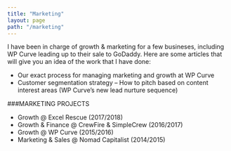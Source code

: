 ```yaml
---
title: "Marketing"
layout: page
path: "/marketing"
---
```


I have been in charge of growth & marketing for a few busineses, including WP Curve leading up to their sale to GoDaddy. Here are some articles that will give you an idea of the work that I have done:

- Our exact process for managing marketing and growth at WP Curve
- Customer segmentation strategy – How to pitch based on content interest areas (WP Curve’s new lead nurture sequence)

###MARKETING PROJECTS

- Growth @ Excel Rescue (2017/2018)
- Growth & Finance @ CrewFire & SimpleCrew (2016/2017)
- Growth @ WP Curve (2015/2016)
- Marketing & Sales @ Nomad Capitalist (2014/2015)